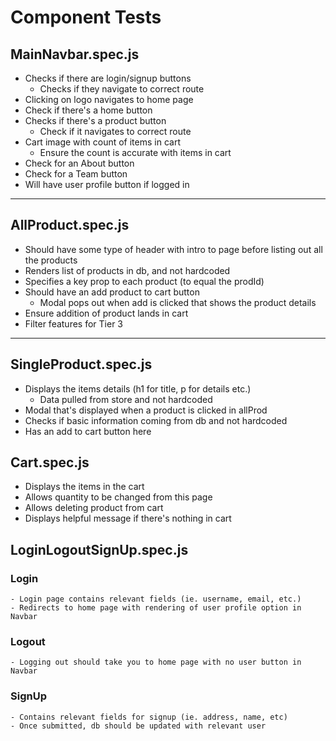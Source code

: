 # Component Tests

## MainNavbar.spec.js

- Checks if there are login/signup buttons
  - Checks if they navigate to correct route
- Clicking on logo navigates to home page
- Check if there's a home button
- Checks if there's a product button
  - Check if it navigates to correct route
- Cart image with count of items in cart
  - Ensure the count is accurate with items in cart
- Check for an About button
- Check for a Team button
- Will have user profile button if logged in

---

## AllProduct.spec.js

- Should have some type of header with intro to page before listing out all the products
- Renders list of products in db, and not hardcoded
- Specifies a key prop to each product (to equal the prodId)
- Should have an add product to cart button
  - Modal pops out when add is clicked that shows the product details
- Ensure addition of product lands in cart
- Filter features for Tier 3

---

## SingleProduct.spec.js

- Displays the items details (h1 for title, p for details etc.)
  - Data pulled from store and not hardcoded
- Modal that's displayed when a product is clicked in allProd
- Checks if basic information coming from db and not hardcoded
- Has an add to cart button here

## Cart.spec.js

- Displays the items in the cart
- Allows quantity to be changed from this page
- Allows deleting product from cart
- Displays helpful message if there's nothing in cart

## LoginLogoutSignUp.spec.js

### Login

    - Login page contains relevant fields (ie. username, email, etc.)
    - Redirects to home page with rendering of user profile option in Navbar

### Logout

    - Logging out should take you to home page with no user button in Navbar

### SignUp

    - Contains relevant fields for signup (ie. address, name, etc)
    - Once submitted, db should be updated with relevant user
